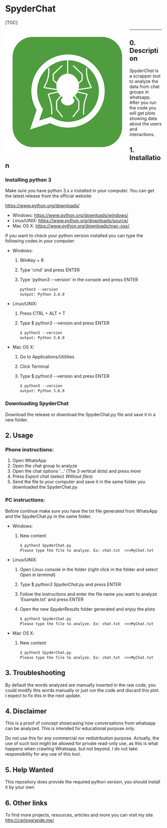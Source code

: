 # SpyderChat

[TOC]

<img src="./Images/SpiderChat_400.png" alt="SpiderChat_400" align="left"/>



---



## 0. Description

*SpyderChat* is a scrapper tool to analyze the data from chat groups in whatsapp. After you run the code you will get plots showing data about the users and interactions.

## 1. Installation

### Installing python 3

Make sure you have python 3.x.x installed in your computer. You can get the latest release from the official website: 

https://www.python.org/downloads/

- Windows: https://www.python.org/downloads/windows/
- Linux/UNIX: https://www.python.org/downloads/source/
- Mac OS X: https://www.python.org/downloads/mac-osx/



If you want to check your python version installed you can type the following codes in your computer:

- Windows:

  1. WinKey + R

  2. Type 'cmd'  and press ENTER

  3. Type 'python3 --version' in the console and press ENTER

     ```
     python3 --version
     output: Python 3.6.9
     ```

- Linux/UNIX:

  1. Press CTRL + ALT + T

  2. Type $ python3 --version and press ENTER

     ```
     $ python3 --version
     output: Python 3.6.9
     ```

     

- Mac OS X: 

  1. Go to Applications/Utilities

  2. Click Terminal

  3. Type $ python3 --version and press ENTER

     ```
     $ python3 --version
     output: Python 3.6.9
     ```



### Downloading SpyderChat

Download the release or download the SpyderChat.py file and save it in a new folder.



## 2. Usage

### Phone instructions:

1. Open WhatsApp
2. Open the chat group to analyze
3. Open the chat options '...' (The 3 vertical dots) and press *more*
4. Press *Export chat* (select *Without files*)
5. Send the file to your computer and save it in the same folder you downloaded the SpyderChat.py

### PC instructions:

Before continue make sure you have the txt file generated from WhatsApp and the SpyderChat.py in the same folder.

- Windows:

  1. New content

     ```
     $ python3 SpyderChat.py
     Please type the file to analyze. Ex: chat.txt  >>>MyChat.txt
     ```

     

- Linux/UNIX:

  1. Open Linux console in the folder (right click in the folder and select *Open in terminal*)

  2. Type $ *python3 SpyderChat.py* and press ENTER

  3. Follow the instructions and enter the file name you want to analyze 'Example.txt' and press ENTER

  4. Open the new *SpyderResults* folder generated and enjoy the plots

     ```
     $ python3 SpyderChat.py
     Please type the file to analyze. Ex: chat.txt  >>>MyChat.txt
     ```

     

- Mac OS X:

  1. New content

     ```
     $ python3 SpyderChat.py
     Please type the file to analyze. Ex: chat.txt  >>>MyChat.txt
     ```

     

##  3. Troubleshooting

By default the words analyzed are manually inserted in the raw code, you could modify this words manually or just run the code and discard this plot. I expect to fix this in the next update.

## 4. Disclaimer

This is a proof of concept showcasing how conversations from whatsapp can be analyzed. This is intended for educational purpose only.

Do not use this for any commercial nor redistribution purpose. Actually, the use of such tool might be allowed for private read-only use, as this is what happens when crawling Whatsapp, but not beyond. I do not take responsibility for any use of this tool.

## 5. Help Wanted

This repository does provide the required python version, you should install it by your own

## 6. Other links

To find more projects, resources, articles and more you can visit my site http://carlosgrande.me/